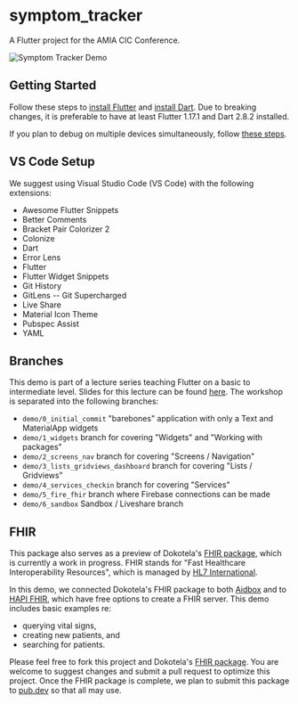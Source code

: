 # symptom_tracker

A Flutter project for the AMIA CIC Conference.

![Symptom Tracker Demo](symptom_tracker_demo.gif)

## Getting Started

Follow these steps to [install Flutter][install_flutter] and [install Dart][install_dart]. Due to breaking changes, it is preferable to have at least Flutter 1.17.1 and Dart 2.8.2 installed.

If you plan to debug on multiple devices simultaneously, follow [these steps][multi_device].

## VS Code Setup

We suggest using Visual Studio Code (VS Code) with the following extensions:

- Awesome Flutter Snippets
- Better Comments
- Bracket Pair Colorizer 2
- Colonize
- Dart
- Error Lens
- Flutter
- Flutter Widget Snippets
- Git History
- GitLens -- Git Supercharged
- Live Share
- Material Icon Theme
- Pubspec Assist
- YAML

## Branches

This demo is part of a lecture series teaching Flutter on a basic to intermediate level. Slides for this lecture can be found [here][flutter_slides]. The workshop is separated into the following branches:

- `demo/0_initial_commit` "barebones" application with only a Text and MaterialApp widgets
- `demo/1_widgets` branch for covering "Widgets" and "Working with packages"
- `demo/2_screens_nav` branch for covering "Screens / Navigation"
- `demo/3_lists_gridviews_dashboard` branch for covering "Lists / Gridviews"
- `demo/4_services_checkin` branch for covering "Services"
- `demo/5_fire_fhir` branch where Firebase connections can be made
- `demo/6_sandbox` Sandbox / Liveshare branch

## FHIR

This package also serves as a preview of Dokotela's [FHIR package][fhir_package], which is currently a work in progress. FHIR stands for "Fast Healthcare Interoperability Resources", which is managed by [HL7 International][fhir_info].

In this demo, we connected Dokotela's FHIR package to both [Aidbox][aidbox] and to [HAPI FHIR][hapi_fhir], which have free options to create a FHIR server. This demo includes basic examples re:

- querying vital signs,
- creating new patients, and
- searching for patients.

Please feel free to fork this project and Dokotela's [FHIR package][fhir_package]. You are welcome to suggest changes and submit a pull request to optimize this project. Once the FHIR package is complete, we plan to submit this package to [pub.dev][pub] so that all may use.

<!-- Links -->

[install_flutter]: https://flutter.dev/docs/get-started/install
[install_dart]: https://dart.dev/get-dart
[multi_device]: https://github.com/flutter/flutter/wiki/Multi-device-debugging-in-VS-Code
[flutter_slides]: https://bit.ly/flutter_slides
[fhir_package]: https://github.com/Dokotela/fhir
[fhir_info]: https://www.hl7.org/fhir/overview.html
[aidbox]: https://www.health-samurai.io/aidbox
[hapi_fhir]: https://hapifhir.io/
[pub]: https://pub.dev
